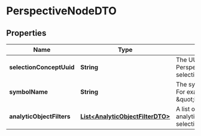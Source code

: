 

# PerspectiveNodeDTO


## Properties

| Name | Type | Description | Notes |
|------------ | ------------- | ------------- | -------------|
|**selectionConceptUuid** | **String** | The UUID of the node&#39;s selection concept. Perspective nodes are generated as selection concepts to enable filtering. |  [optional] |
|**symbolName** | **String** | The symbol name of the selection concept. For example, \&quot;isExitActualSystemTermination\&quot;. |  [optional] |
|**analyticObjectFilters** | [**List&lt;AnalyticObjectFilterDTO&gt;**](AnalyticObjectFilterDTO.md) | A list of analytic object filters indicating the analytic object and dimensions used for the selection concept. |  [optional] |



